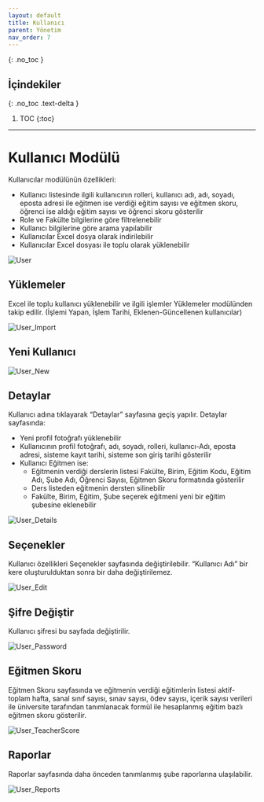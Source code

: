 ```yaml
---
layout: default
title: Kullanıcı
parent: Yönetim
nav_order: 7
---
```

{: .no_toc }

## İçindekiler
{: .no_toc .text-delta }

1. TOC
{:toc}

---
# Kullanıcı Modülü

Kullanıcılar modülünün özellikleri:

* Kullanıcı listesinde ilgili kullanıcının rolleri, kullanıcı adı, adı, soyadı, eposta adresi ile eğitmen ise verdiği eğitim sayısı ve eğitmen skoru, öğrenci ise aldığı eğitim sayısı ve öğrenci skoru gösterilir
* Role ve Fakülte bilgilerine göre filtrelenebilir
* Kullanıcı bilgilerine göre arama yapılabilir
* Kullanıcılar Excel dosya olarak indirilebilir
* Kullanıcılar Excel dosyası ile toplu olarak yüklenebilir

![User](/docs.toltekcampus.com/media/modules/user/user.png)

## Yüklemeler

Excel ile toplu kullanıcı yüklenebilir ve ilgili işlemler Yüklemeler modülünden takip edilir. (İşlemi Yapan, İşlem Tarihi, Eklenen-Güncellenen kullanıcılar)

![User_Import](/docs.toltekcampus.com/media/modules/user/user_import.png)

## Yeni Kullanıcı

![User_New](/docs.toltekcampus.com/media/modules/user/user_new.png)

## Detaylar

Kullanıcı adına tıklayarak “Detaylar” sayfasına geçiş yapılır. Detaylar sayfasında:

* Yeni profil fotoğrafı yüklenebilir
* Kullanıcının profil fotoğrafı, adı, soyadı, rolleri, kullanıcı-Adı, eposta adresi, sisteme kayıt tarihi, sisteme son giriş tarihi gösterilir
* Kullanıcı Eğitmen ise:
  * Eğitmenin verdiği derslerin listesi Fakülte, Birim, Eğitim Kodu, Eğitim Adı, Şube Adı, Öğrenci Sayısı, Eğitmen Skoru formatında gösterilir
  * Ders listeden eğitmenin dersten silinebilir
  * Fakülte, Birim, Eğitim, Şube seçerek eğitmeni yeni bir eğitim şubesine eklenebilir

![User_Details](/docs.toltekcampus.com/media/modules/user/user_details.png)

## Seçenekler

Kullanıcı özellikleri Seçenekler sayfasında değiştirilebilir. “Kullanıcı Adı” bir kere oluşturulduktan sonra bir daha değiştirilemez.

![User_Edit](/docs.toltekcampus.com/media/modules/user/user_edit.png)

## Şifre Değiştir

Kullanıcı şifresi bu sayfada değiştirilir.

![User_Password](/docs.toltekcampus.com/media/modules/user/user_password.png)

## Eğitmen Skoru

Eğitmen Skoru sayfasında ve eğitmenin verdiği eğitimlerin listesi aktif-toplam hafta, sanal sınıf sayısı, sınav sayısı, ödev sayısı, içerik sayısı verileri ile üniversite tarafından tanımlanacak formül ile hesaplanmış eğitim bazlı eğitmen skoru gösterilir. 

![User_TeacherScore](/docs.toltekcampus.com/media/modules/user/user_teacherscore.png)

## Raporlar

Raporlar sayfasında daha önceden tanımlanmış şube raporlarına ulaşılabilir.

![User_Reports](/docs.toltekcampus.com/media/modules/user/user_reports.png)
